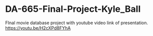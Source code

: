 # DA-665-Final-Project-Kyle_Ball
FInal movie database project with youtube video link of presentation.
https://youtu.be/H2cXPd8FYhA
